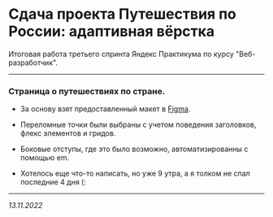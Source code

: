 # Сдача проекта Путешествия по России: адаптивная вёрстка 

Итоговая работа третьего спринта Яндекс Практикума по курсу "Веб-разработчик".  

-----

### Страница о путешествиях по стране.

* За основу взят предоставленный макет в [Figma](https://www.figma.com/file/5S2WSbEFL6awjVWJ0NWL8Q/Sprint-3_-Russia-_-desktop-mobile?node-id=28503%3A0). 

* Переломные точки были выбраны с учетом поведения заголовков, флекс элементов и гридов. 

* Боковые отступы, где это было возможно, автоматизированны с помощью em. 

* Хотелось еще что-то написать, но уже 9 утра, а я толком не спал последние 4 дня (:

-----

_13.11.2022_